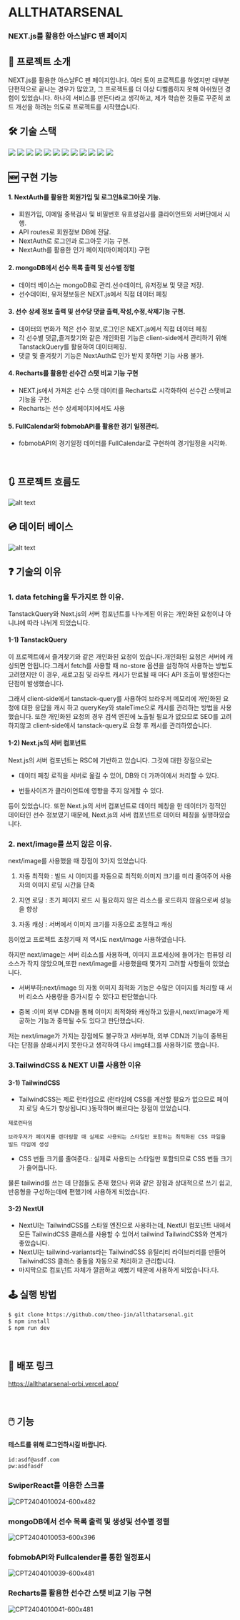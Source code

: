 # ALLTHATARSENAL

### NEXT.js를 활용한 아스날FC 팬 페이지

<!--  -->

## 📝 프로젝트 소개

NEXT.js를 활용한 아스날FC 팬 페이지입니다. 여러 토이 프로젝트를 하였지만 대부분 단편적으로 끝나는 경우가 많았고, 그 프로젝트를 더 이상 디벨롭하지 못해 아쉬웠던 경험이 있었습니다. 하나의 서비스를 만든다라고 생각하고, 제가 학습한 것들로 꾸준히 코드 개선을 하려는 의도로 프로젝트를 시작했습니다.

## 🛠️ 기술 스택

<!--
  Shield.io 배지 양식

  <img src= "https://img.shields.io/badge/라벨-색상?style=배지스타일&logo=로고이름&logoColor=로고색상">

  - 라벨: 임의의 이름
  - 색상: https://simpleicons.org/ 에서 검색한 로고의 색상코드 (# 제외하고 입력)
  - 배지 스타일: plastic, flat, flat-square, for-the-badge, social 중 하나 선택
  - 로고 이름: https://simpleicons.org/ 에서 검색한 로고의 이름
  - 로고 색상: 로고의 색상코드
-->
<p>
<!-- npm -->
<img src= "https://img.shields.io/badge/npm-CB3837?&logo=npm&logoColor=white">
<!-- NEXT.js -->
<img src= "https://img.shields.io/badge/Next.js-000000?&logo=Next.js&logoColor=white">
<!-- ReactQuery -->
<img src= "https://img.shields.io/badge/TanStackQuery-FF4154?&logo=ReactQuery&logoColor=white">
<!-- NextAuth -->
<img src= "https://img.shields.io/badge/NextAuth-000000?&logo=Next.js&logoColor=white">
<!-- NEXTUI -->
<img src= "https://img.shields.io/badge/NextUI-000000?&logo=&logoColor=white">
<!-- MongoDB -->
<img src= "https://img.shields.io/badge/MongoDB-47A248?&logo=MongoDB&logoColor=white">
<!-- Typescript -->
<img src= "https://img.shields.io/badge/typescript-3178C6?&logo=typescript&logoColor=white">
<!-- Recharts-->
<img src="https://img.shields.io/badge/Recharts-FF6384?&logo=Recharts&logoColor=white">
<!-- emotion -->
<img src="https://img.shields.io/badge/emotion-D26AC2?&logoColor=white">
<!-- Vercel -->
<img src= "https://img.shields.io/badge/vercel-000000?&logo=vercel&logoColor=white">
<!-- Swiper -->
<img src= "https://img.shields.io/badge/Swiper-000000?&logoColor=white">
<!-- Fullcalender -->
<img src= "https://img.shields.io/badge/Fullcalender-3178C6?&logoColor=white">
</p>
  <!--  -->
  
## 🆕 구현 기능

<!--  -->

#### 1. NextAuth를 활용한 회원가입 및 로그인&로그아웃 기능.

- 회원가입, 이메일 중복검사 및 비밀번호 유효성검사를 클라이언트와 서버단에서 시행.
- API routes로 회원정보 DB에 전달.
- NextAuth로 로그인과 로그아웃 기능 구현.
- NextAuth를 활용한 인가 페이지(마이페이지) 구현

#### 2. mongoDB에서 선수 목록 출력 및 선수별 정렬

- 데이터 베이스는 mongoDB로 관리.선수데이터, 유저정보 및 댓글 저장.
- 선수데이터, 유저정보등은 NEXT.js에서 직접 데이터 페칭

#### 3. 선수 상세 정보 출력 및 선수당 댓글 출력,작성,수정,삭제기능 구현.

- 데이터의 변화가 적은 선수 정보,로그인은 NEXT.js에서 직접 데이터 페칭
- 각 선수별 댓글,즐겨찾기와 같은 개인화된 기능은 client-side에서 관리하기 위해 TanstackQuery를 활용하여 데이터페칭.
- 댓글 및 즐겨찾기 기능은 NextAuth로 인가 받지 못하면 기능 사용 불가.

#### 4. Recharts를 활용한 선수간 스탯 비교 기능 구현

- NEXT.js에서 가져온 선수 스탯 데이터를 Recharts로 시각화하여 선수간 스탯비교 기능을 구현.
- Recharts는 선수 상세페이지에서도 사용

#### 5. FullCalendar와 fobmobAPI를 활용한 경기 일정관리.

- fobmobAPI의 경기일정 데이터를 FullCalendar로 구현하여 경기일정을 시각화.

<!--  -->
<br />

## 🔃 프로젝트 흐름도

![alt text](image-1.png)

## 💿 데이터 베이스

![alt text](image.png)

## ❓ 기술의 이유

### 1. data fetching을 두가지로 한 이유.

TanstackQuery와 Next.js의 서버 컴포넌트를 나누게된 이유는 개인화된 요청이냐 아니냐에 따라 나뉘게 되었습니다.

#### 1-1) TanstackQuery

이 프로젝트에서 즐겨찾기와 같은 개인화된 요청이 있습니다.개인화된 요청은 서버에 캐싱되면 안됩니다.그래서 fetch를 사용할 때 no-store 옵션을 설정하여 사용하는 방법도 고려했지만
이 경우, 새로고침 및 라우트 캐시가 만료될 때 마다 API 호출이 발생한다는 단점이 발생했습니다.

그래서 client-side에서 tanstack-query를 사용하여 브라우저 메모리에 개인화된 요청에 대한 응답을 캐시 하고 queryKey와 staleTime으로 캐시를 관리하는 방법을 사용했습니다.
또한 개인화된 요청의 경우 검색 엔진에 노출될 필요가 없으므로 SEO를 고려하지않고 client-side에서 tanstack-query로 요청 후 캐시를 관리하였습니다.

#### 1-2) Next.js의 서버 컴포넌트

Next.js의 서버 컴포넌트는 RSC에 기반하고 있습니다. 그것에 대한 장점으로는

- 데이터 페칭 로직을 서버로 옮길 수 있어, DB와 더 가까이에서 처리할 수 있다.

- 번들사이즈가 클라이언트에 영향을 주지 않게할 수 있다.

등이 있었습니다.
또한 Next.js의 서버 컴포넌트로 데이터 페칭을 한 데이터가 정적인 데이터인 선수 정보였기 때문에, Next.js의 서버 컴포넌트로 데이터 페칭을 실행하였습니다.

### 2. next/image를 쓰지 않은 이유.

next/image를 사용했을 때 장점이 3가지 있었습니다.

1. 자동 최적화 : 빌드 시 이미지를 자동으로 최적화.이미지 크기를 미리 줄여주어 사용자의 이미지 로딩 시간을 단축

2. 지연 로딩 : 초기 페이지 로드 시 필요하지 않은 리소스를 로드하지 않음으로써 성능을 향상

3. 자동 캐싱 : 서버에서 이미지 크기를 자동으로 조절하고 캐싱

등이었고 프로젝트 초창기때 저 역시도 next/image 사용하였습니다.

하지만 next/image는 서버 리소스를 사용하며, 이미지 프로세싱에 들어가는 컴퓨팅 리소스가 작지 않았으며,또한 next/image를 사용했을때 몇가지 고려할 사항들이 있었습니다.

- 서버부하:next/image 의 자동 이미지 최적화 기능은 수많은 이미지를 처리할 때 서버 리소스 사용량을 증가시킬 수 있다고 판단했습니다.

- 중복 :이미 외부 CDN을 통해 이미지 최적화와 캐싱하고 있을시,next/image가 제공하는 기능과 중복될 수도 있다고 판단했습니다.

저는 next/image가 가지는 장점에도 불구하고 서버부하, 외부 CDN과 기능이 중복된다는 단점을 상쇄시키지 못한다고 생각하여 다시 img태그를 사용하기로 했습니다.

### 3.TailwindCSS & NEXT UI를 사용한 이유

#### 3-1) TailwindCSS

- TailwindCSS는 제로 런타임으로 (런타임에 CSS를 계산할 필요가 없으므로 페이지 로딩 속도가 향상됩니다.)동작하며 빠르다는 장점이 있었습니다.

```
제로런타임

브라우저가 페이지를 렌더링할 때 실제로 사용되는 스타일만 포함하는 최적화된 CSS 파일을 빌드 타임에 생성
```

- CSS 번들 크기를 줄여준다.: 실제로 사용되는 스타일만 포함되므로 CSS 번들 크기가 줄어듭니다.

물론 tailwind를 쓰는 데 단점들도 존재 했으나 위와 같은 장점과 상대적으로 쓰기 쉽고, 반응형을 구성하는데에 편했기에 사용하게 되었습니다.

#### 3-2) NextUI

- NextUI는 TailwindCSS를 스타일 엔진으로 사용하는데, NextUI 컴포넌트 내에서 모든 TailwindCSS 클래스를 사용할 수 있어서 tailwind TailwindCSS와 연계가 좋았습니다.
- NextUI는 tailwind-variants라는 TailwindCSS 유틸리티 라이브러리를 만들어 TailwindCSS 클래스 충돌을 자동으로 처리하고 관리합니다.
- 마지막으로 컴포넌트 자체가 깔끔하고 예뻤기 때문에 사용하게 되었습니다.다.

## 🕹️ 실행 방법

```sh
$ git clone https://github.com/theo-jin/allthatarsenal.git
$ npm install
$ npm run dev
```

<!--  -->
<br />

## 🔗 배포 링크

https://allthatarsenal-orbi.vercel.app/

<!--  -->
<br />

## 🖱️ 기능

#### 테스트를 위해 로그인하시길 바랍니다.

```
id:asdf@asdf.com
pw:asdfasdf
```

### SwiperReact를 이용한 스크롤

![CPT2404010024-600x482](https://github.com/theo-jin/allthatarsenal/assets/83561523/be430768-ba9e-41c5-8684-7a0193bed63b)

### mongoDB에서 선수 목록 출력 및 생성및 선수별 정렬

![CPT2404010053-600x396](https://github.com/theo-jin/allthatarsenal/assets/83561523/212486a9-b8f1-427c-aeeb-53136cb59413)

### fobmobAPI와 Fullcalender를 통한 일정표시

![CPT2404010039-600x481](https://github.com/theo-jin/allthatarsenal/assets/83561523/0ab66c5f-98c0-43a8-aa18-32ee4ab4cf1b)

### Recharts를 활용한 선수간 스탯 비교 기능 구현

![CPT2404010041-600x481](https://github.com/theo-jin/allthatarsenal/assets/83561523/db9ed50b-8bc4-4112-bca5-f2c3fbb9c701)
